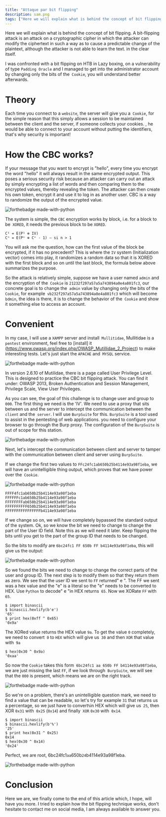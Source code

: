 ```yaml
---
title: "Attaque par bit flipping"
description: sam.png
tags: ["Here we will explain what is behind the concept of bit flipping. A bit-flipping attack is an attack on a cryptographic cipher in which the attacker can modify the ciphertext in such a way as to cause a predictable change in the plaintext, although the attacker is not able to learn the text. in clear itself"]
---
```


Here we will explain what is behind the concept of bit flipping. A bit-flipping attack is an attack on a cryptographic cipher in which the attacker can modify the ciphertext in such a way as to cause a predictable change of the plaintext, although the attacker is not able to learn the text. in the clear itself.

I was confronted with a bit flipping on HTB in Lazy boxing, on a vulnerability of type `Padding Oracle` and I managed to get into the administrator account by changing only the bits of the` Cookie`, you will understand better afterwards.

# Theory

Each time you connect to a `website`, the server will give you a` Cookie`, for the simple reason that this simply allows a session to be maintained between the client and the server, if someone collects your cookies. , he would be able to connect to your account without putting the identifiers, that's why security is important!

# How the CBC works?

If your message that you want to encrypt is "hello", every time you encrypt the word "hello" it will always result in the same encrypted output. This poses a serious security risk because an attacker can carry out an attack by simply encrypting a list of words and then comparing them to the encrypted values, thereby revealing the token. The attacker can then create his own token, encrypt it and use it to log in as another user. CBC is a way to randomize the output of the encrypted value.

![forthebadge made-with-python](https://www.researchgate.net/profile/Mousa_Farajallah/publication/308826472/figure/fig1/AS:391837119467524@1470432657367/AES-encryption-system-in-CFB-mode.png)

The system is simple, the `CBC` encryption works by block, i.e. for a block to be` XORED`, it needs the previous block to be `XORED`.

    C¹ = E(P¹ ⊕ IV)
    Cⁿ = E(Pⁿ ⊕ Cⁿ - 1) — si n > 1

You will ask me the question, how can the first value of the block be encrypted, if it has no precedent?
This is where the `IV` system (Initialization vector) comes into play, it randomizes a random data so that it is XORED with the first block and so on until the last block, the formula below above summarizes the purpose.

So the attack is relatively simple, suppose we have a user named `admin` and the encryption of the` Cookie` is `21232f297a57a5a743894a0e4a801fc3`, our concrete goal is to change the` admin` value by changing only the bits of the `Cookie`, for example` vb232f297a57a5a743894a0e4a801fc3` which will become `bdmin`, the idea is there, it is to change the behavior of the` Cookie` and show it something else to access an account.

# Convenient

In my case, I will use a `XAMPP` server and install` Mullitidae`, Mullitidae is a `pentest` environment, feel free to [install] it (https://www.owasp.org/index.php/OWASP_Mutillidae_2_Project) to make interesting tests. Let's just start the `APACHE` and` MYSQL` service.

![forthebadge made-with-python](https://github.com/0xEX75/0xEX75.github.io/blob/master/Capture.PNG?raw=true)

In version 2.6.10 of Mutilidae, there is a page called User Privilege Level. This is designed to practice the CBC bit flipping attack. You can find it under: OWASP 2013, Broken Authentication and Session Management, Privilege Scale, View User Privileges.

As you can see, the goal of this challenge is to change user and group to `000`. The first thing we need is the 'IV'. We need to use a proxy that sits between us and the server to intercept the communication between the `client` and the` server`. I will use `BurpSuite` for this. `BurpSuite` is a tool used to assist in the pentesting of web applications. you need to configure your browser to go through the Burp proxy. The configuration of the `BurpSuite` is out of scope for this station.

![forthebadge made-with-python](https://raw.githubusercontent.com/0xEX75/0xEX75.github.io/master/000.PNG)

Next, let's intercept the communication between client and server to tamper with the communication between client and server using `BurpSuite`.

If we change the first two values ​​to `FFc24fc1ab650b25b4114e93a98f1eba`, we will have an unintelligible thing output, which proves that we have power over the` Cookie`.

![forthebadge made-with-python](https://github.com/0xEX75/0xEX75.github.io/blob/master/valeur.PNG)

    FFFF4fc1ab650b25b4114e93a98f1eba
    FFFFFFc1ab650b25b4114e93a98f1eba
    FFFFFFFFab650b25b4114e93a98f1eba
    FFFFFFFFFF650b25b4114e93a98f1eba
    FFFFFFFFFFFFFFFFb4114e93a98f1eba
    
If we change so on, we will have completely bypassed the standard output of the system. Ok, so we know the bit we need to change to change the part of the User ID field. Note this as we will need it later. Keep flipping the bits until you get to the part of the group ID that needs to be changed.

So the bits to modify are `6bc24fc1 FF 650b FF b4114e93a98f1eba`, this will give us the output:

![forthebadge made-with-python](https://raw.githubusercontent.com/0xEX75/0xEX75.github.io/master/0e.PNG)

So we found the bits we need to change to change the correct parts of the user and group ID. The next step is to modify them so that they return them as zero. We see that the user ID we sent to `FF` returned" e ". The FF we sent was a hex value and the "e" is a literal so the "e" needs to be converted to HEX. Use `Python` to decode" e "in HEX returns` 65`. Now we XORate `FF` with` 65`.

    $ import binascii
    $ binascii.hexlify(b'e')
    '65'
    $ print hex(0xff ^ 0x65)
    '0x9a'
    
The XORed value returns the HEX value `9a`. To get the value `0` completely, we need to convert` 0` to `HEX` which will give us` 30` and then `XOR` that value with` 9a`

    $ hex(0x30 ^ 0x9a)
    '0xaa'

So now the `Cookie` takes this form` 6bc24fc1 aa 650b FF b4114e93a98f1eba`, we are just missing the last `FF`, if we look through` BurpSuite`, we will see that the `000` is present, which means we are on the right track.

![forthebadge made-with-python](https://github.com/0xEX75/0xEX75.github.io/blob/master/done.PNG?raw=true)

So we're on a problem, there's an unintelligible question mark, we need to find a value that can be readable, so let's try for example `31` that returns us a percentage, so we just have to convert` % `in HEX which will give us` 25`, then XOR `0x31` with` 0x25` (`0x14`) and finally` XOR` `0x30` with` 0x14`.

    $ import binascii
    $ binascii.hexlify(b'%')
    '25'
    $ print hex(0x31 ^ 0x25)
    0x14
    $ hex(0x30 ^ 0x14)
    '0x24'
    
Perfect, we are root, 6bc24fc1`aa`650b`24`b4114e93a98f1eba.

![forthebadge made-with-python](https://github.com/0xEX75/0xEX75.github.io/blob/master/root.PNG?raw=true)

# Conclusion

Here we are, we finally come to the end of this article which, I hope, will have you more. I tried to explain how the bit flipping technique works, don't hesitate to contact me on social media, I am always available to answer you.
